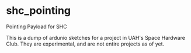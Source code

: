 # shc_pointing
Pointing Payload for SHC

This is a dump of ardunio sketches for a project in UAH's Space Hardware Club.
They are experimental, and are not entire projects as of yet.
